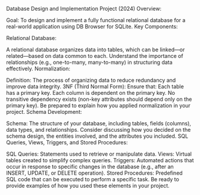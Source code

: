 Database Design and Implementation Project (2024)
Overview:

Goal: To design and implement a fully functional relational database for a real-world application using DB Browser for SQLite.
Key Components:

Relational Database:

A relational database organizes data into tables, which can be linked—or related—based on data common to each.
Understand the importance of relationships (e.g., one-to-many, many-to-many) in structuring data effectively.
Normalization:

Definition: The process of organizing data to reduce redundancy and improve data integrity.
3NF (Third Normal Form): Ensure that:
Each table has a primary key.
Each column is dependent on the primary key.
No transitive dependency exists (non-key attributes should depend only on the primary key).
Be prepared to explain how you applied normalization in your project.
Schema Development:

Schema: The structure of your database, including tables, fields (columns), data types, and relationships.
Consider discussing how you decided on the schema design, the entities involved, and the attributes you included.
SQL Queries, Views, Triggers, and Stored Procedures:

SQL Queries: Statements used to retrieve or manipulate data.
Views: Virtual tables created to simplify complex queries.
Triggers: Automated actions that occur in response to specific changes in the database (e.g., after an INSERT, UPDATE, or DELETE operation).
Stored Procedures: Predefined SQL code that can be executed to perform a specific task.
Be ready to provide examples of how you used these elements in your project.
